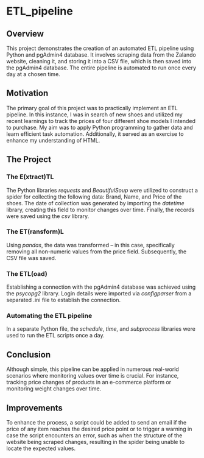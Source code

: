 # ETL_pipeline
## Overview
This project demonstrates the creation of an automated ETL pipeline using Python and pgAdmin4 database. It involves scraping data from the Zalando website, cleaning it, and storing it into a CSV file, which is then saved into the pgAdmin4 database. The entire pipeline is automated to run once every day at a chosen time.

## Motivation 
The primary goal of this project was to practically implement an ETL pipeline. In this instance, I was in search of new shoes and utilized my recent learnings to track the prices of four different shoe models I intended to purchase. 
My aim was to apply Python programming to gather data and learn efficient task automation. Additionally, it served as an exercise to enhance my understanding of HTML.

## The Project

### The E(xtract)TL

The Python libraries *requests* and *BeautifulSoup* were utilized to construct a spider for collecting the following data: Brand, Name, and Price of the shoes. The date of collection was generated by importing the *datetime* library, creating this field to monitor changes over time. Finally, the records were saved using the *csv* library.

### The ET(ransform)L

Using *pandas*, the data was transformed – in this case, specifically removing all non-numeric values from the price field. Subsequently, the CSV file was saved.

### The ETL(oad)

Establishing a connection with the pgAdmin4 database was achieved using the *psycopg2* library. Login details were imported via *configparser* from a separated .ini file to establish the connection.

### Automating the ETL pipeline

In a separate Python file, the *schedule*, *time*, and *subprocess* libraries were used to run the ETL scripts once a day.

## Conclusion
Although simple, this pipeline can be applied in numerous real-world scenarios where monitoring values over time is crucial. For instance, tracking price changes of products in an e-commerce platform or monitoring weight changes over time.

## Improvements
To enhance the process, a script could be added to send an email if the price of any item reaches the desired price point or to trigger a warning in case the script encounters an error, such as when the structure of the website being scraped changes, resulting in the spider being unable to locate the expected values.
 
